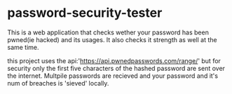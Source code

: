 # password-security-tester
This is a web application that checks wether your password has been pwned(ie hacked) and its usages. It also checks it 
strength as well at the same time.

this project uses the api:'https://api.pwnedpasswords.com/range/' but for security only the first five characters
of the hashed password are sent over the internet. Multpile passwords are recieved and your password and it's num of breaches 
is 'sieved' locally.
